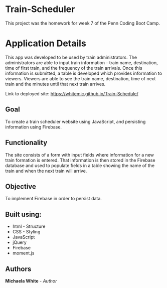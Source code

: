 # Train-Scheduler

This project was the homework for week 7 of the Penn Coding Boot Camp.

# Application Details
This app was developed to be used by train administrators. The administrators are able to input train information - train name, destination, time of first train, and the frequency of the train arrivals. Once this information is submitted, a table is developed which provides information to viewers. Viewers are able to see the train name, destination, time of next train and the minutes until that next train arrives. 

Link to deployed site: https://whitemic.github.io/Train-Schedule/

## Goal
To create a train scheduler website using JavaScript, and persisting information using Firebase.

## Functionality
The site consists of a form with input fields where information for a new train formation is entered. That information is then stored in the Firebase database and used to populate fields in a table showing the name of the train and when the next train will arrive. 

## Objective
To implement Firebase in order to persist data.

## Built using:
* html - Structure
* CSS - Styling
* JavaScript
* jQuery
* Firebase
* moment.js

## Authors
**Michaela White** - *Author*
